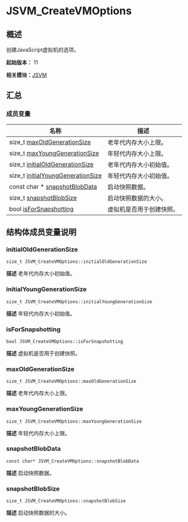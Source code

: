 # JSVM_CreateVMOptions


## 概述

创建JavaScript虚拟机的选项。

**起始版本：** 11

**相关模块：**[JSVM](_j_s_v_m.md)


## 汇总


### 成员变量

| 名称 | 描述 | 
| -------- | -------- |
| size_t [maxOldGenerationSize](#maxoldgenerationsize) | 老年代内存大小上限。  | 
| size_t [maxYoungGenerationSize](#maxyounggenerationsize) | 年轻代内存大小上限。  | 
| size_t [initialOldGenerationSize](#initialoldgenerationsize) | 老年代内存大小初始值。  | 
| size_t [initialYoungGenerationSize](#initialyounggenerationsize) | 年轻代内存大小初始值。  | 
| const char \* [snapshotBlobData](#snapshotblobdata) | 启动快照数据。  | 
| size_t [snapshotBlobSize](#snapshotblobsize) | 启动快照数据的大小。  | 
| bool [isForSnapshotting](#isforsnapshotting) | 虚拟机是否用于创建快照。  | 


## 结构体成员变量说明


### initialOldGenerationSize

```
size_t JSVM_CreateVMOptions::initialOldGenerationSize
```
**描述**
老年代内存大小初始值。


### initialYoungGenerationSize

```
size_t JSVM_CreateVMOptions::initialYoungGenerationSize
```
**描述**
年轻代内存大小初始值。


### isForSnapshotting

```
bool JSVM_CreateVMOptions::isForSnapshotting
```
**描述**
虚拟机是否用于创建快照。


### maxOldGenerationSize

```
size_t JSVM_CreateVMOptions::maxOldGenerationSize
```
**描述**
老年代内存大小上限。


### maxYoungGenerationSize

```
size_t JSVM_CreateVMOptions::maxYoungGenerationSize
```
**描述**
年轻代内存大小上限。


### snapshotBlobData

```
const char* JSVM_CreateVMOptions::snapshotBlobData
```
**描述**
启动快照数据。


### snapshotBlobSize

```
size_t JSVM_CreateVMOptions::snapshotBlobSize
```
**描述**
启动快照数据的大小。
